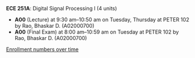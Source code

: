 **ECE 251A**: Digital Signal Processing I (4 units)

- **A00** (Lecture) at 9:30 am–10:50 am on Tuesday, Thursday at PETER 102 by Rao, Bhaskar D. (A02000700)
- **A00** (Final Exam) at 8:00 am–10:59 am on Tuesday at PETER 102 by Rao, Bhaskar D. (A02000700)

[Enrollment numbers over time](./ECE251A.tsv)
